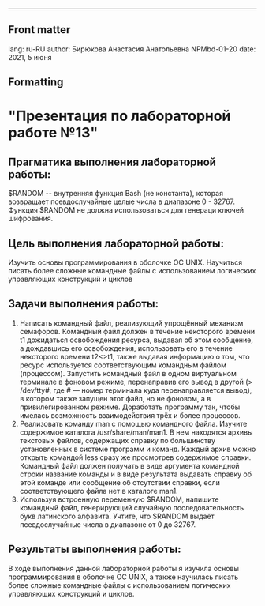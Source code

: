 ---
## Front matter
lang: ru-RU
author: Бирюкова Анастасия Анатольевна NPMbd-01-20
date: 2021, 5 июня

## Formatting
# "Презентация по лабораторной работе №13"

## Прагматика выполнения лабораторной работы:
$RANDOM -- внутренняя функция Bash (не константа), которая возвращает псевдослучайные целые числа в диапазоне 0 - 32767. Функция $RANDOM не должна использоваться для генераци ключей шифрования.

## Цель выполнения лабораторной работы:
Изучить основы программирования в оболочке ОС UNIX. Научиться писать более сложные командные файлы с использованием логических управляющих конструкций и циклов

## Задачи выполнения работы:
1. Написать командный файл, реализующий упрощённый механизм семафоров. Командный файл должен в течение некоторого времени t1 дожидаться освобождения ресурса, выдавая об этом сообщение, а дождавшись его освобождения, использовать его в течение некоторого времени t2<>t1, также выдавая информацию о том, что ресурс используется соответствующим командным файлом (процессом). Запустить командный файл в одном виртуальном терминале в фоновом
режиме, перенаправив его вывод в другой (> /dev/tty#, где # — номер терминала куда перенаправляется вывод), в котором также запущен этот файл, но
не фоновом, а в привилегированном режиме. Доработать программу так, чтобы
имелась возможность взаимодействия трёх и более процессов.
2. Реализовать команду man с помощью командного файла. Изучите содержимое
каталога /usr/share/man/man1. В нем находятся архивы текстовых файлов,
содержащих справку по большинству установленных в системе программ и команд. Каждый архив можно открыть командой less сразу же просмотрев содержимое справки. Командный файл должен получать в виде аргумента командной
строки название команды и в виде результата выдавать справку об этой команде или сообщение об отсутствии справки, если соответствующего файла нет в
каталоге man1.
3. Используя встроенную переменную $RANDOM, напишите командный файл, генерирующий случайную последовательность букв латинского алфавита. Учтите,
что $RANDOM выдаёт псевдослучайные числа в диапазоне от 0 до 32767.

## Результаты выполнения работы:
В ходе выполнения данной лабораторной работы я изучила основы программирования в оболочке ОС UNIX, а также научилась писать более сложные командные файлы с использованием логических управляющих
конструкций и циклов.

